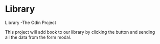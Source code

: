 # Library

Library -The Odin Project

This project will add book to our library by clicking the button and sending all the data from the form modal.
